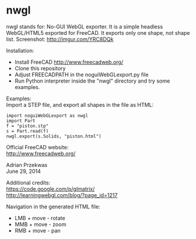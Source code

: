 nwgl
==========
nwgl stands for: No-GUI WebGL exporter. It is a simple headless WebGL/HTML5 exported for FreeCAD. It exports only one shape, not shape list. 
Screenshot: http://imgur.com/YRC8DQk

Installation:  
* Install FreeCAD http://www.freecadweb.org/  
* Clone this repository  
* Adjust FREECADPATH in the noguiWebGLexport.py file  
* Run Python interpreter inside the "nwgl" directory and try some examples.  

Examples:  
Import a STEP file, and export all shapes in the file as HTML:

``` 
import noguiWebGLexport as nwgl
import Part
f = "piston.stp"
s = Part.read(f)
nwgl.export(s.Solids, "piston.html")
```

Official FreeCAD website:  
http://www.freecadweb.org/

Adrian Przekwas  
June 29, 2014  

Additional credits:  
https://code.google.com/p/glmatrix/  
http://learningwebgl.com/blog/?page_id=1217  

Navigation in the generated HTML file:
* LMB + move - rotate
* MMB + move - zoom
* RMB + move - pan
